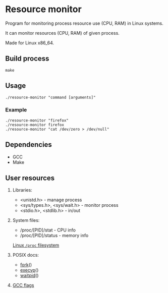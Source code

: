 # Resource monitor

Program for monitoring process resource use (CPU, RAM) in Linux systems.

It can monitor resources (CPU, RAM) of given process.

Made for Linux x86_64.

## Build process

```shell
make
```

## Usage

```shell
./resource-monitor "command [arguments]"
```

### Example

```shell
./resource-monitor "firefox"
./resource-monitor firefox
./resource-monitor "cat /dev/zero > /dev/null"
```

## Dependencies

* GCC
* Make

## User resources

1. Libraries:

    * <unistd.h> - manage process
    * <sys/types.h>, <sys/wait.h> - monitor process
    * <stdio.h>, <stdlib.h> - in/out

2. System files:

    * /proc/[PID]/stat - CPU info
    * /proc/[PID]/status - memory info

    [Linux `/proc` filesystem](https://www.kernel.org/doc/Documentation/filesystems/proc.txt)

3. POSIX docs:

    * [fork](https://man7.org/linux/man-pages/man2/fork.2.html)()
    * [execvp](https://www.man7.org/linux/man-pages/man3/exec.3p.html)()
    * [waitpid](https://man7.org/linux/man-pages/man3/waitpid.3p.html)()

4. [GCC flags](https://www.spec.org/cpu2017/flags/gcc.2018-02-16.html)
